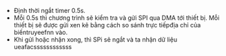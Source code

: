 - Định thời ngắt timer 0.5s.
- Mỗi 0.5s thì chương trình sẽ kiểm tra và gửi SPI qua DMA tới thiết bị. Mỗi thiết bị sẽ được gửi xen kẽ bằng cách so sánh trực tiếpđịa chỉ của biếntruyeefnn vào.
- Khi gửi hoặc nhận xong, thì SPi sẽ ngắt và ta nhận dữ liệu ueafacssssssssssss
